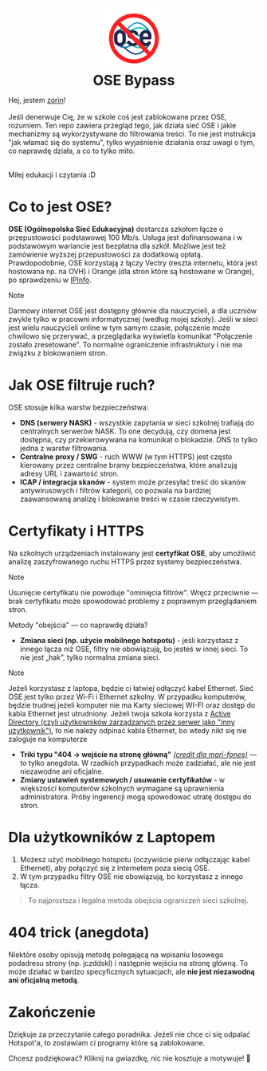 <div align="center">
  <img src="https://github.com/ZorinOnTop/ose-bypass/blob/main/img/logo.png" alt="OSE Bypass" width="128" height="128" />
  <h1 style="margin: 0;">OSE Bypass</h1>
</div>


Hej, jestem [zorin](https://github.com/ZorinOnTop)! <br><br>Jeśli denerwuje Cię, że w szkole coś jest zablokowane przez OSE, rozumiem. Ten repo zawiera przegląd tego, jak działa sieć OSE i jakie mechanizmy są wykorzystywane do filtrowania treści. To nie jest instrukcja "jak włamać się do systemu", tylko wyjaśnienie działania oraz uwagi o tym, co naprawdę działa, a co to tylko mito.

<br>Miłej edukacji i czytania :D

# Co to jest OSE?

**OSE (Ogólnopolska Sieć Edukacyjna)** dostarcza szkołom łącze o przepustowości podstawowej 100 Mb/s. Usługa jest dofinansowana i w podstawowym wariancie jest bezpłatna dla szkół. Możliwe jest też zamówienie wyższej przepustowości za dodatkową opłatą. Prawdopodobnie, OSE korzystają z łączy Vectry (reszta internetu, która jest hostowana np. na OVH) i Orange (dla stron które są hostowane w Orange), po sprawdzeniu w [IPInfo](https://ipinfo.io/AS204679#block-upstreams).

> [!NOTE]
> Darmowy internet OSE jest dostępny głównie dla nauczycieli, a dla uczniów zwykle tylko w pracowni informatycznej (według mojej szkoły). Jeśli w sieci jest wielu nauczycieli online w tym samym czasie, połączenie może chwilowo się przerywać, a przeglądarka wyświetla komunikat "Połączenie zostało zresetowane". To normalne ograniczenie infrastruktury i nie ma związku z blokowaniem stron.

# Jak OSE filtruje ruch?

OSE stosuje kilka warstw bezpieczeństwa:
- **DNS (serwery NASK)** - wszystkie zapytania w sieci szkolnej trafiają do centralnych serwerów NASK. To one decydują, czy domena jest dostępna, czy przekierowywana na komunikat o blokadzie. DNS to tylko jedna z warstw filtrowania.
- **Centralne proxy / SWG** - ruch WWW (w tym HTTPS) jest często kierowany przez centralne bramy bezpieczeństwa, które analizują adresy URL i zawartość stron.
- **ICAP / integracja skanów** - system może przesyłać treść do skanów antywirusowych i filtrów kategorii, co pozwala na bardziej zaawansowaną analizę i blokowanie treści w czasie rzeczywistym.

# Certyfikaty i HTTPS

Na szkolnych urządzeniach instalowany jest **certyfikat OSE**, aby umożliwić analizę zaszyfrowanego ruchu HTTPS przez systemy bezpieczeństwa.
> [!NOTE]
> Usunięcie certyfikatu nie powoduje "ominięcia filtrów". Wręcz przeciwnie — brak certyfikatu może spowodować problemy z poprawnym przeglądaniem stron.


Metody "obejścia" — co naprawdę działa?
- **Zmiana sieci (np. użycie mobilnego hotspotu)** - jeśli korzystasz z innego łącza niż OSE, filtry nie obowiązują, bo jesteś w innej sieci. To nie jest „hak”, tylko normalna zmiana sieci.
> [!NOTE]
> Jeżeli korzystasz z laptopa, będzie ci łatwiej odłączyć kabel Ethernet. Sieć OSE jest tylko przez Wi-Fi i Ethernet szkolny. W przypadku komputerów, będzie trudnej jeżeli komputer nie ma Karty sieciowej WI-FI oraz dostęp do kabla Ethernet jest utrudniony. Jeżeli twoja szkoła korzysta z [Active Directory (czyli użytkowników zarządzanych przez serwer jako "Inny użytkownik")](https://pl.wikipedia.org/wiki/Active_Directory), to nie należy odpinać kabla Ethernet, bo wtedy nikt się nie zaloguje na komputerze
- **Triki typu "404 → wejście na stronę główną"** *[(credit dla mari-fones)](https://github.com/ZorinOnTop/ose-bypass/issues/4)* — to tylko anegdota. W rzadkich przypadkach może zadziałać, ale nie jest niezawodne ani oficjalne.
- **Zmiany ustawień systemowych / usuwanie certyfikatów** - w większości komputerów szkolnych wymagane są uprawnienia administratora. Próby ingerencji mogą spowodować utratę dostępu do stron.

# Dla użytkowników z Laptopem

1. Możesz użyć mobilnego hotspotu (oczywiście pierw odłączając kabel Ethernet), aby połączyć się z Internetem poza siecią OSE.
2. W tym przypadku filtry OSE nie obowiązują, bo korzystasz z innego łącza.
> To najprostsza i legalna metoda obejścia ograniczeń sieci szkolnej.

# 404 trick (anegdota)
Niektóre osoby opisują metodę polegającą na wpisaniu losowego podadresu strony (np. jczddskl) i następnie wejściu na stronę główną. To może działać w bardzo specyficznych sytuacjach, ale **nie jest niezawodną ani oficjalną metodą**.

# Zakończenie

Dziękuje za przeczytanie całego poradnika. Jeżeli nie chce ci się odpalać Hotspot'a, to zostawiam ci programy które są zablokowane.

Chcesz podziękować? Kliknij na gwiazdkę, nic nie kosztuje a motywuje! 🧡
